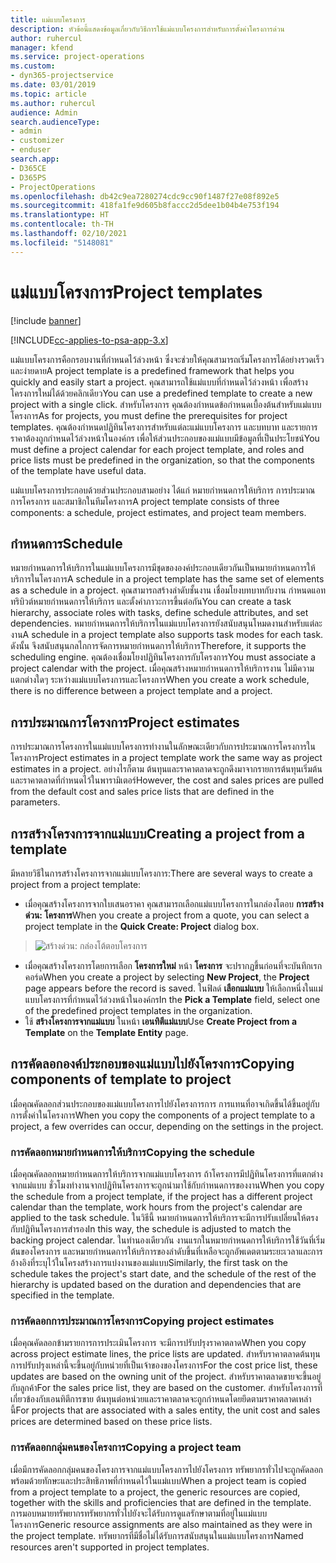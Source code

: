 ```yaml
---
title: แม่แบบโครงการ
description: หัวข้อนี้แสดงข้อมูลเกี่ยวกับวิธีการใช้แม่แบบโครงการสำหรับการตั้งค่าโครงการด่วน
author: ruhercul
manager: kfend
ms.service: project-operations
ms.custom:
- dyn365-projectservice
ms.date: 03/01/2019
ms.topic: article
ms.author: ruhercul
audience: Admin
search.audienceType:
- admin
- customizer
- enduser
search.app:
- D365CE
- D365PS
- ProjectOperations
ms.openlocfilehash: db42c9ea7280274cdc9cc90f1487f27e08f892e5
ms.sourcegitcommit: 418fa1fe9d605b8faccc2d5dee1b04b4e753f194
ms.translationtype: HT
ms.contentlocale: th-TH
ms.lasthandoff: 02/10/2021
ms.locfileid: "5148081"
---
```

# <a name="project-templates"></a><span data-ttu-id="0f5d4-103">แม่แบบโครงการ</span><span class="sxs-lookup"><span data-stu-id="0f5d4-103">Project templates</span></span> 

[!include [banner](../includes/psa-now-project-operations.md)]

[!INCLUDE[cc-applies-to-psa-app-3.x](../includes/cc-applies-to-psa-app-3x.md)]

<span data-ttu-id="0f5d4-104">แม่แบบโครงการคือกรอบงานที่กำหนดไว้ล่วงหน้า ซึ่งจะช่วยให้คุณสามารถเริ่มโครงการได้อย่างรวดเร็วและง่ายดาย</span><span class="sxs-lookup"><span data-stu-id="0f5d4-104">A project template is a predefined framework that helps you quickly and easily start a project.</span></span> <span data-ttu-id="0f5d4-105">คุณสามารถใช้แม่แบบที่กำหนดไว้ล่วงหน้า เพื่อสร้างโครงการใหม่ได้ด้วยคลิกเดียว</span><span class="sxs-lookup"><span data-stu-id="0f5d4-105">You can use a predefined template to create a new project with a single click.</span></span> <span data-ttu-id="0f5d4-106">สำหรับโครงการ คุณต้องกำหนดข้อกำหนดเบื้องต้นสำหรับแม่แบบโครงการ</span><span class="sxs-lookup"><span data-stu-id="0f5d4-106">As for projects, you must define the prerequisites for project templates.</span></span> <span data-ttu-id="0f5d4-107">คุณต้องกำหนดปฏิทินโครงการสำหรับแต่ละแม่แบบโครงการ และบทบาท และรายการราคาต้องถูกกำหนดไว้ล่วงหน้าในองค์กร เพื่อให้ส่วนประกอบของแม่แบบมีข้อมูลที่เป็นประโยชน์</span><span class="sxs-lookup"><span data-stu-id="0f5d4-107">You must define a project calendar for each project template, and roles and price lists must be predefined in the organization, so that the components of the template have useful data.</span></span>

<span data-ttu-id="0f5d4-108">แม่แบบโครงการประกอบด้วยส่วนประกอบสามอย่าง ได้แก่ หมายกำหนดการให้บริการ การประมาณการโครงการ และสมาชิกในทีมโครงการ</span><span class="sxs-lookup"><span data-stu-id="0f5d4-108">A project template consists of three components: a schedule, project estimates, and project team members.</span></span>

## <a name="schedule"></a><span data-ttu-id="0f5d4-109">กำหนดการ</span><span class="sxs-lookup"><span data-stu-id="0f5d4-109">Schedule</span></span>

<span data-ttu-id="0f5d4-110">หมายกำหนดการให้บริการในแม่แบบโครงการมีชุดขององค์ประกอบเดียวกันเป็นหมายกำหนดการให้บริการในโครงการ</span><span class="sxs-lookup"><span data-stu-id="0f5d4-110">A schedule in a project template has the same set of elements as a schedule in a project.</span></span> <span data-ttu-id="0f5d4-111">คุณสามารถสร้างลำดับชั้นงาน เชื่อมโยงบทบาทกับงาน กำหนดแอททริบิวต์หมายกำหนดการให้บริการ และตั้งค่าภาวะการขึ้นต่อกัน</span><span class="sxs-lookup"><span data-stu-id="0f5d4-111">You can create a task hierarchy, associate roles with tasks, define schedule attributes, and set dependencies.</span></span> <span data-ttu-id="0f5d4-112">หมายกำหนดการให้บริการในแม่แบบโครงการยังสนับสนุนโหมดงานสำหรับแต่ละงาน</span><span class="sxs-lookup"><span data-stu-id="0f5d4-112">A schedule in a project template also supports task modes for each task.</span></span> <span data-ttu-id="0f5d4-113">ดังนั้น จึงสนับสนุนกลไกการจัดการหมายกำหนดการให้บริการ</span><span class="sxs-lookup"><span data-stu-id="0f5d4-113">Therefore, it supports the scheduling engine.</span></span> <span data-ttu-id="0f5d4-114">คุณต้องเชื่อมโยงปฏิทินโครงการกับโครงการ</span><span class="sxs-lookup"><span data-stu-id="0f5d4-114">You must associate a project calendar with the project.</span></span> <span data-ttu-id="0f5d4-115">เมื่อคุณสร้างหมายกำหนดการให้บริการงาน ไม่มีความแตกต่างใดๆ ระหว่างแม่แบบโครงการและโครงการ</span><span class="sxs-lookup"><span data-stu-id="0f5d4-115">When you create a work schedule, there is no difference between a project template and a project.</span></span>

## <a name="project-estimates"></a><span data-ttu-id="0f5d4-116">การประมาณการโครงการ</span><span class="sxs-lookup"><span data-stu-id="0f5d4-116">Project estimates</span></span>

<span data-ttu-id="0f5d4-117">การประมาณการโครงการในแม่แบบโครงการทำงานในลักษณะเดียวกับการประมาณการโครงการในโครงการ</span><span class="sxs-lookup"><span data-stu-id="0f5d4-117">Project estimates in a project template work the same way as project estimates in a project.</span></span> <span data-ttu-id="0f5d4-118">อย่างไรก็ตาม ต้นทุนและราคาตลาดจะถูกดึงมาจากรายการต้นทุนเริ่มต้นและราคาตลาดที่กำหนดไว้ในพารามิเตอร์</span><span class="sxs-lookup"><span data-stu-id="0f5d4-118">However, the cost and sales prices are pulled from the default cost and sales price lists that are defined in the parameters.</span></span>

## <a name="creating-a-project-from-a-template"></a><span data-ttu-id="0f5d4-119">การสร้างโครงการจากแม่แบบ</span><span class="sxs-lookup"><span data-stu-id="0f5d4-119">Creating a project from a template</span></span>
 
<span data-ttu-id="0f5d4-120">มีหลายวิธีในการสร้างโครงการจากแม่แบบโครงการ:</span><span class="sxs-lookup"><span data-stu-id="0f5d4-120">There are several ways to create a project from a project template:</span></span>

- <span data-ttu-id="0f5d4-121">เมื่อคุณสร้างโครงการจากใบเสนอราคา คุณสามารถเลือกแม่แบบโครงการในกล่องโตอบ **การสร้างด่วน: โครงการ**</span><span class="sxs-lookup"><span data-stu-id="0f5d4-121">When you create a project from a quote, you can select a project template in the **Quick Create: Project** dialog box.</span></span>

> ![สร้างด่วน: กล่องโต้ตอบโครงการ](media/project-11.png)

- <span data-ttu-id="0f5d4-123">เมื่อคุณสร้างโครงการโดยการเลือก **โครงการใหม่** หน้า **โครงการ** จะปรากฏขึ้นก่อนที่จะบันทึกเรกคอร์ด</span><span class="sxs-lookup"><span data-stu-id="0f5d4-123">When you create a project by selecting **New Project**, the **Project** page appears before the record is saved.</span></span> <span data-ttu-id="0f5d4-124">ในฟิลด์ **เลือกแม่แบบ** ให้เลือกหนึ่งในแม่แบบโครงการที่กำหนดไว้ล่วงหน้าในองค์กร</span><span class="sxs-lookup"><span data-stu-id="0f5d4-124">In the **Pick a Template** field, select one of the predefined project templates in the organization.</span></span>
- <span data-ttu-id="0f5d4-125">ใช้ **สร้างโครงการจากแม่แบบ** ในหน้า **เอนทิตีแม่แบบ**</span><span class="sxs-lookup"><span data-stu-id="0f5d4-125">Use **Create Project from a Template** on the **Template Entity** page.</span></span>

## <a name="copying-components-of-template-to-project"></a><span data-ttu-id="0f5d4-126">การคัดลอกองค์ประกอบของแม่แบบไปยังโครงการ</span><span class="sxs-lookup"><span data-stu-id="0f5d4-126">Copying components of template to project</span></span>

<span data-ttu-id="0f5d4-127">เมื่อคุณคัดลอกส่วนประกอบของแม่แบบโครงการไปยังโครงการการ การแทนที่อาจเกิดขึ้นได้ขึ้นอยู่กับการตั้งค่าในโครงการ</span><span class="sxs-lookup"><span data-stu-id="0f5d4-127">When you copy the components of a project template to a project, a few overrides can occur, depending on the settings in the project.</span></span>

### <a name="copying-the-schedule"></a><span data-ttu-id="0f5d4-128">การคัดลอกหมายกำหนดการให้บริการ</span><span class="sxs-lookup"><span data-stu-id="0f5d4-128">Copying the schedule</span></span>

<span data-ttu-id="0f5d4-129">เมื่อคุณคัดลอกหมายกำหนดการให้บริการจากแม่แบบโครงการ ถ้าโครงการมีปฏิทินโครงการที่แตกต่างจากแม่แบบ ชั่วโมงทำงานจากปฏิทินโครงการจะถูกนำมาใช้กับกำหนดการของงาน</span><span class="sxs-lookup"><span data-stu-id="0f5d4-129">When you copy the schedule from a project template, if the project has a different project calendar than the template, work hours from the project's calendar are applied to the task schedule.</span></span> <span data-ttu-id="0f5d4-130">ในวิธีนี้ หมายกำหนดการให้บริการจะมีการปรับเปลี่ยนให้ตรงกับปฏิทินโครงการสำรอง</span><span class="sxs-lookup"><span data-stu-id="0f5d4-130">In this way, the schedule is adjusted to match the backing project calendar.</span></span> <span data-ttu-id="0f5d4-131">ในทำนองเดียวกัน งานแรกในหมายกำหนดการให้บริการใช้วันที่เริ่มต้นของโครงการ และหมายกำหนดการให้บริการของลำดับขึ้นที่เหลือจะถูกอัพเดตตามระยะเวลาและการอ้างอิงที่ระบุไว้ในโครงสร้างการแบ่งงานของแม่แบบ</span><span class="sxs-lookup"><span data-stu-id="0f5d4-131">Similarly, the first task on the schedule takes the project's start date, and the schedule of the rest of the hierarchy is updated based on the duration and dependencies that are specified in the template.</span></span> 

### <a name="copying-project-estimates"></a><span data-ttu-id="0f5d4-132">การคัดลอกการประมาณการโครงการ</span><span class="sxs-lookup"><span data-stu-id="0f5d4-132">Copying project estimates</span></span> 

<span data-ttu-id="0f5d4-133">เมื่อคุณคัดลอกข้ามรายการการประเมินโครงการ จะมีการปรับปรุงราคาตลาด</span><span class="sxs-lookup"><span data-stu-id="0f5d4-133">When you copy across project estimate lines, the price lists are updated.</span></span> <span data-ttu-id="0f5d4-134">สำหรับราคาตลาดต้นทุน การปรับปรุงเหล่านี้จะขึ้นอยู่กับหน่วยที่เป็นเจ้าของของโครงการ</span><span class="sxs-lookup"><span data-stu-id="0f5d4-134">For the cost price list, these updates are based on the owning unit of the project.</span></span> <span data-ttu-id="0f5d4-135">สำหรับราคาตลาดขายจะขึ้นอยู่กับลูกค้า</span><span class="sxs-lookup"><span data-stu-id="0f5d4-135">For the sales price list, they are based on the customer.</span></span> <span data-ttu-id="0f5d4-136">สำหรับโครงการที่เกี่ยวข้องกับเอนทิตีการขาย ต้นทุนต่อหน่วยและราคาตลาดจะถูกกำหนดโดยยึดตามราคาตลาดเหล่านี้</span><span class="sxs-lookup"><span data-stu-id="0f5d4-136">For projects that are associated with a sales entity, the unit cost and sales prices are determined based on these price lists.</span></span>

### <a name="copying-a-project-team"></a><span data-ttu-id="0f5d4-137">การคัดลอกกลุ่มคนของโครงการ</span><span class="sxs-lookup"><span data-stu-id="0f5d4-137">Copying a project team</span></span>

<span data-ttu-id="0f5d4-138">เมื่อมีการคัดลอกกลุ่มคนของโครงการจากแม่แบบโครงการไปยังโครงการ ทรัพยากรทั่วไปจะถูกคัดลอก พร้อมด้วยทักษะและประสิทธิภาพที่กำหนดไว้ในแม่แบบ</span><span class="sxs-lookup"><span data-stu-id="0f5d4-138">When a project team is copied from a project template to a project, the generic resources are copied, together with the skills and proficiencies that are defined in the template.</span></span> <span data-ttu-id="0f5d4-139">การมอบหมายทรัพยากรทรัพยากรทั่วไปยังจะได้รับการดูแลรักษาตามที่อยู่ในแม่แบบโครงการ</span><span class="sxs-lookup"><span data-stu-id="0f5d4-139">Generic resource assignments are also maintained as they were in the project template.</span></span> <span data-ttu-id="0f5d4-140">ทรัพยากรที่มีชื่อไม่ได้รับการสนับสนุนในแม่แบบโครงการ</span><span class="sxs-lookup"><span data-stu-id="0f5d4-140">Named resources aren't supported in project templates.</span></span>
